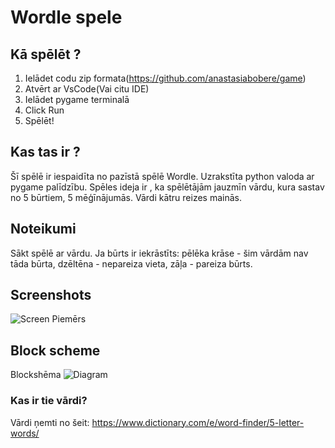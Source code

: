 # Wordle spele

## Kā spēlēt ?

1. Ielādet codu zip formata(https://github.com/anastasiabobere/game)
2. Atvērt ar VsCode(Vai citu IDE)
3. Ielādet pygame terminalā
4. Click Run
5. Spēlēt!

## Kas tas ir ?

Šī spēlē ir iespaidīta no pazīstā spēlē Wordle. Uzrakstīta python valoda ar pygame palīdzību.
Spēles ideja ir , ka spēlētājām jauzmīn vārdu, kura sastav no 5 būrtiem, 5 mēģīnājumās. Vārdi kātru reizes mainās.

## Noteikumi

Sākt spēlē ar vārdu. Ja būrts ir iekrāstīts: pēlēka krāse - šim vārdām nav tāda būrta, dzēltēna - nepareiza vieta, zāļa - pareiza būrts.

## Screenshots

![Screen](https://raw.githubusercontent.com/anastasiabobere/game/main/screenshots/%D0%A1%D0%BD%D0%B8%D0%BC%D0%BE%D0%BA%20%D1%8D%D0%BA%D1%80%D0%B0%D0%BD%D0%B0%202024-05-13%20191556.png)
Piemērs

## Block scheme

Blockshēma
![Diagram](https://raw.githubusercontent.com/anastasiabobere/game/main/screenshots/Untitled%20Diagram.jpg)

### Kas ir tie vārdi?

Vārdi ņemti no šeit: https://www.dictionary.com/e/word-finder/5-letter-words/
